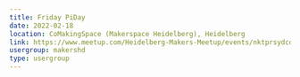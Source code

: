 ```yaml
---
title: Friday PiDay
date: 2022-02-18
location: CoMakingSpace (Makerspace Heidelberg), Heidelberg
link: https://www.meetup.com/Heidelberg-Makers-Meetup/events/nktprsydcdbxb/
usergroup: makershd
type: usergroup
---
```

